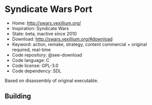 # Syndicate Wars Port

- Home: http://swars.vexillium.org/
- Inspiration: Syndicate Wars
- State: beta, inactive since 2010
- Download: http://swars.vexillium.org/#download
- Keyword: action, remake, strategy, content commercial + original required, real-time
- Code repository: @see-download
- Code language: C
- Code license: GPL-3.0
- Code dependency: SDL

Based on disassembly of original executable.

## Building
